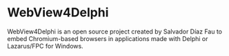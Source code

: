 # WebView4Delphi
WebView4Delphi is an open source project created by Salvador Díaz Fau to embed Chromium-based browsers in applications made with Delphi or Lazarus/FPC for Windows.
